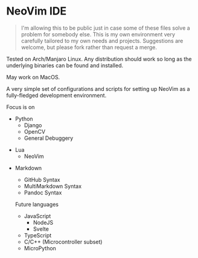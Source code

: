 # NeoVim IDE

> I'm allowing this to be public just in case some of these files solve a problem for somebody else. This is my own environment very carefully tailored to my own needs and projects. Suggestions are welcome, but please fork rather than request a merge.

Tested on Arch/Manjaro Linux. Any distribution should work so long as the underlying binaries can be found and installed. 

May work on MacOS.

A very simple set of configurations and scripts for setting up NeoVim as a fully-fledged development environment.

Focus is on
- Python
  - Django
  * OpenCV
  * General Debuggery
* Lua
  * NeoVim
- Markdown
  * GitHub Syntax
  * MultiMarkdown Syntax
  * Pandoc Syntax

  Future languages
  * JavaScript
    * NodeJS
    * Svelte
  * TypeScript
  * C/C++ (Microcontroller subset)
  * MicroPython

